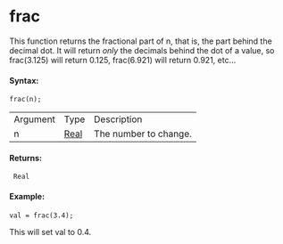 # frac

This function returns the fractional part of n, that is, the part behind
the decimal dot. It will return *only* the decimals behind the dot of a
value, so frac(3.125) will return 0.125, frac(6.921) will return 0.921,
etc...

#### Syntax:

``` gml
frac(n);
```

|          |                                                                         |                       |
|----------|-------------------------------------------------------------------------|-----------------------|
| Argument | Type                                                                    | Description           |
| n        |  [Real](../../../../../GameMaker_Language/GML_Overview/Data_Types)  | The number to change. |

#### Returns:

``` gml
 Real
```

#### Example:

``` gml
val = frac(3.4);
```

This will set val to 0.4.
